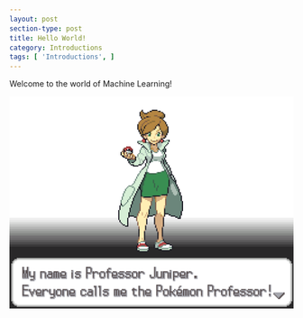 ```yaml
---
layout: post
section-type: post
title: Hello World!
category: Introductions
tags: [ 'Introductions', ]
---
```


Welcome to the world of Machine Learning!

![pokemon_professor](/img/professor_juniper.png)
